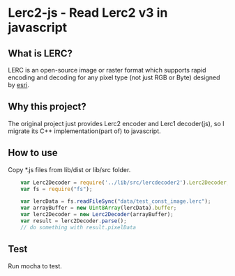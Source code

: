 # Lerc2-js - Read Lerc2 v3 in javascript

## What is LERC?

LERC is an open-source image or raster format which supports rapid encoding and decoding for any pixel type (not just RGB or Byte) designed by [esri](https://github.com/Esri/lerc).

## Why this project?

The original project just provides Lerc2 encoder and Lerc1 decoder(js), so I migrate its C++ implementation(part of) to javascript.

## How to use

Copy *.js files from lib/dist or lib/src folder.

```Javascript
    var Lerc2Decoder = require('../lib/src/lercdecoder2').Lerc2Decoder;
    var fs = require("fs");

    var lercData = fs.readFileSync("data/test_const_image.lerc");
    var arrayBuffer = new Uint8Array(lercData).buffer;
    var lerc2Decoder = new Lerc2Decoder(arrayBuffer);
    var result = lerc2Decoder.parse();
    // do something with result.pixelData
```

## Test

Run mocha to test.
